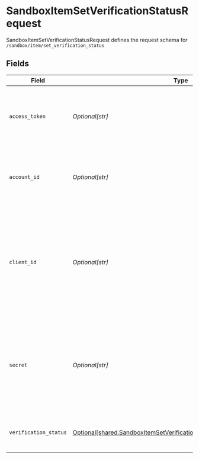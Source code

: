 # SandboxItemSetVerificationStatusRequest

SandboxItemSetVerificationStatusRequest defines the request schema for `/sandbox/item/set_verification_status`


## Fields

| Field                                                                                                                                                              | Type                                                                                                                                                               | Required                                                                                                                                                           | Description                                                                                                                                                        |
| ------------------------------------------------------------------------------------------------------------------------------------------------------------------ | ------------------------------------------------------------------------------------------------------------------------------------------------------------------ | ------------------------------------------------------------------------------------------------------------------------------------------------------------------ | ------------------------------------------------------------------------------------------------------------------------------------------------------------------ |
| `access_token`                                                                                                                                                     | *Optional[str]*                                                                                                                                                    | :heavy_check_mark:                                                                                                                                                 | The access token associated with the Item data is being requested for.                                                                                             |
| `account_id`                                                                                                                                                       | *Optional[str]*                                                                                                                                                    | :heavy_check_mark:                                                                                                                                                 | The `account_id` of the account whose verification status is to be modified                                                                                        |
| `client_id`                                                                                                                                                        | *Optional[str]*                                                                                                                                                    | :heavy_minus_sign:                                                                                                                                                 | Your Plaid API `client_id`. The `client_id` is required and may be provided either in the `PLAID-CLIENT-ID` header or as part of a request body.                   |
| `secret`                                                                                                                                                           | *Optional[str]*                                                                                                                                                    | :heavy_minus_sign:                                                                                                                                                 | Your Plaid API `secret`. The `secret` is required and may be provided either in the `PLAID-SECRET` header or as part of a request body.                            |
| `verification_status`                                                                                                                                              | [Optional[shared.SandboxItemSetVerificationStatusRequestVerificationStatus]](undefined/models/shared/sandboxitemsetverificationstatusrequestverificationstatus.md) | :heavy_check_mark:                                                                                                                                                 | The verification status to set the account to.                                                                                                                     |